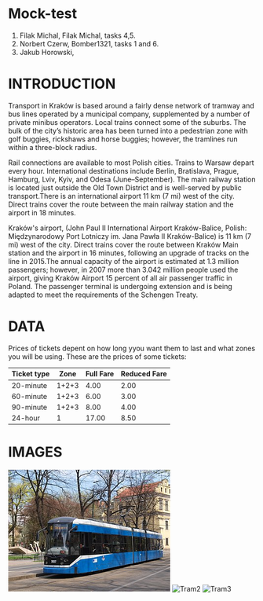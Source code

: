 # Mock-test

1. Filak Michal, Filak Michal, tasks 4,5.
2. Norbert Czerw, Bomber1321, tasks 1 and 6.
3. Jakub Horowski,

# INTRODUCTION

Transport in Kraków is based around a fairly dense network of tramway and bus lines operated by a municipal company, supplemented by a number of private minibus operators. Local trains connect some of the suburbs. The bulk of the city’s historic area has been turned into a pedestrian zone with golf buggies, rickshaws and horse buggies; however, the tramlines run within a three-block radius.

Rail connections are available to most Polish cities. Trains to Warsaw depart every hour. International destinations include Berlin, Bratislava, Prague, Hamburg, Lviv, Kyiv, and Odesa (June–September). The main railway station is located just outside the Old Town District and is well-served by public transport.There is an international airport 11 km (7 mi) west of the city. Direct trains cover the route between the main railway station and the airport in 18 minutes.

Kraków's airport, (John Paul II International Airport Kraków-Balice, Polish: Międzynarodowy Port Lotniczy im. Jana Pawła II Kraków-Balice) is 11 km (7 mi) west of the city. Direct trains cover the route between Kraków Main station and the airport in 16 minutes, following an upgrade of tracks on the line in 2015.The annual capacity of the airport is estimated at 1.3 million passengers; however, in 2007 more than 3.042 million people used the airport, giving Kraków Airport 15 percent of all air passenger traffic in Poland. The passenger terminal is undergoing extension and is being adapted to meet the requirements of the Schengen Treaty.

# DATA
Prices of tickets depent on how long yyou want them to last and what zones you will be using.
These are the prices  of some tickets:

|Ticket type|Zone|Full Fare|Reduced Fare|
|------|------|-------|-------|
|20-minute|1+2+3|4.00|2.00|
|60-minute|1+2+3|6.00|3.00|
|90-minute|1+2+3|8.00|4.00|
|24-hour|1|17.00|8.50|

# IMAGES
![Tram1](tram1.jpg)
![Tram2](https://images.showmethejourney.com/f_jpg,q_90,w_840,h_473,c_fit/v1621268803/20160923_091841_06aa36a07c)
![Tram3](https://www.shutterstock.com/image-photo/krakow-poland-june-15-2024-260nw-2484535997.jpg)